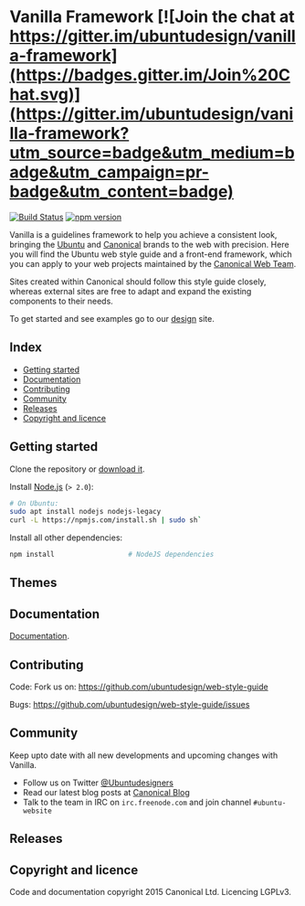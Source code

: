 # Vanilla Framework [![Join the chat at https://gitter.im/ubuntudesign/vanilla-framework](https://badges.gitter.im/Join%20Chat.svg)](https://gitter.im/ubuntudesign/vanilla-framework?utm_source=badge&utm_medium=badge&utm_campaign=pr-badge&utm_content=badge)

[![Build Status](https://travis-ci.org/ubuntudesign/vanilla-framework.svg?branch=master)](https://travis-ci.org/ubuntudesign/vanilla-framework) [![npm version](https://badge.fury.io/js/vanilla-framework.svg)](http://badge.fury.io/js/vanilla-framework)

Vanilla is a guidelines framework to help you achieve a consistent look, bringing the [Ubuntu](http://www.ubuntu.com/) and [Canonical](http://www.canonical.com/) brands to the web with precision. Here you will find the Ubuntu web style guide and a front-end framework, which you can apply to your web projects maintained by the [Canonical Web Team](https://github.com/orgs/ubuntudesign/people).

Sites created within Canonical should follow this style guide closely, whereas external sites are free to adapt and expand the existing components to their needs.

To get started and see examples go to our [design](http://design.ubuntu.com) site.

## Index

- [Getting started](#getting-started)
- [Documentation](#documentation)
- [Contributing](#contributing)
- [Community](#community)
- [Releases](#releases)
- [Copyright and licence](#copyright-and-licence)

## Getting started

Clone the repository or [download it](https://github.com/ubuntudesign/web-style-guide/archive/master.zip).

Install [Node.js](http://nodejs.org) (`> 2.0`):

``` bash
# On Ubuntu:
sudo apt install nodejs nodejs-legacy
curl -L https://npmjs.com/install.sh | sudo sh`
```

Install all other dependencies:

``` bash
npm install                  # NodeJS dependencies
```

## Themes

## Documentation

[Documentation](/docs/).

## Contributing

Code:
Fork us on: https://github.com/ubuntudesign/web-style-guide

Bugs:
https://github.com/ubuntudesign/web-style-guide/issues

## Community

Keep upto date with all new developments and upcoming changes with Vanilla.

- Follow us on Twitter [@Ubuntudesigners](http://twitter.com/ubuntudesigners)
- Read our latest blog posts at [Canonical Blog](http://design.canonical.com/topic/development/)
- Talk to the team in IRC on <code>irc.freenode.com</code> and join channel <code>#ubuntu-website</code>

## Releases

## Copyright and licence

Code and documentation copyright 2015 Canonical Ltd. Licencing LGPLv3.
